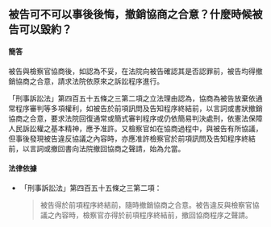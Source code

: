 ## 被告可不可以事後後悔，撤銷協商之合意？什麼時候被告可以毀約？

#### 簡答

被告與檢察官協商後，如認為不妥，在法院向被告確認其是否認罪前，被告均得撤銷協商之合意，請求法院依原來之訴訟程序進行。

「刑事訴訟法」第四百五十五條之三第二項之立法理由認為，協商為被告放棄依通常程序審判等多項權利，如被告於前項訊問及告知程序終結前，以言詞或書狀撤銷協商之合意，要求法院回復通常或簡式審判程序或仍依簡易判決處刑，依憲法保障人民訴訟權之基本精神，應予准許。又檢察官如在協商過程中，與被告有所協議，但事後發現被告違反協議之內容時，亦應准許檢察官於前項訊問及告知程序終結前，以言詞或撤回書向法院撤回協商之聲請，始為允當。

#### 法律依據

* 「刑事訴訟法」第四百五十五條之三第二項：

   > 被告得於前項程序終結前，隨時撤銷協商之合意。被告違反與檢察官協議之內容時，檢察官亦得於前項程序終結前，撤回協商程序之聲請。
